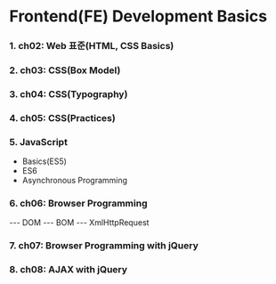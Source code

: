 # Frontend(FE) Development Basics

### 1. ch02: Web 표준(HTML, CSS Basics)
### 2. ch03: CSS(Box Model)
### 3. ch04: CSS(Typography)
### 4. ch05: CSS(Practices)
### 5. JavaScript
- Basics(ES5)
- ES6
- Asynchronous Programming

### 6. ch06: Browser Programming
--- DOM	
--- BOM 
--- XmlHttpRequest 

### 7. ch07: Browser Programming with jQuery
### 8. ch08: AJAX with jQuery
